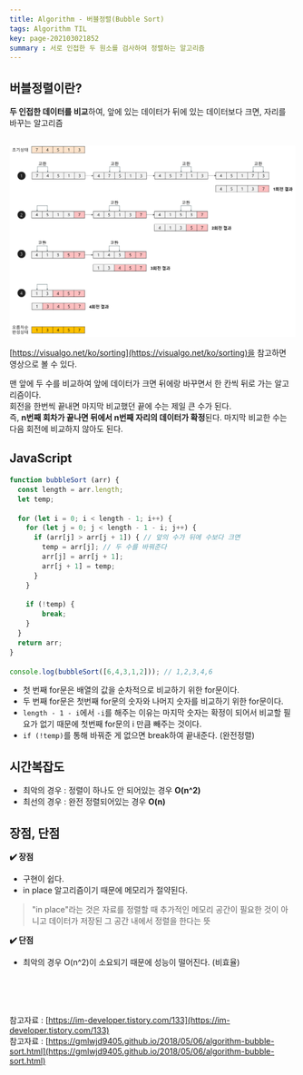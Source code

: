```yaml
---
title: Algorithm - 버블정렬(Bubble Sort)
tags: Algorithm TIL
key: page-202103021852
summary : 서로 인접한 두 원소를 검사하여 정렬하는 알고리즘
---
```


## 버블정렬이란?
**두 인접한 데이터를 비교**하여, 앞에 있는 데이터가 뒤에 있는 데이터보다 크면, 자리를 바꾸는 알고리즘
<br/><br/>

![Image Alt 텍스트](/assets/images/bubble-sort.png)

[https://visualgo.net/ko/sorting](https://visualgo.net/ko/sorting)을 참고하면 영상으로 볼 수 있다.

 맨 앞에 두 수를 비교하여 앞에 데이터가 크면 뒤에랑 바꾸면서 한 칸씩 뒤로 가는 알고리즘이다.<br/>
 회전을 한번씩 끝내면 마지막 비교했던 끝에 수는 제일 큰 수가 된다. <br/>
 즉, **n번째 회차가 끝나면 뒤에서 n번째 자리의 데이터가 확정**된다. 마지막 비교한 수는 다음 회전에 비교하지 않아도 된다.<br/>

## JavaScript
```javascript
function bubbleSort (arr) {
  const length = arr.length;
  let temp;

  for (let i = 0; i < length - 1; i++) {
    for (let j = 0; j < length - 1 - i; j++) {
      if (arr[j] > arr[j + 1]) { // 앞의 수가 뒤에 수보다 크면
        temp = arr[j]; // 두 수를 바꿔준다
        arr[j] = arr[j + 1];
        arr[j + 1] = temp;
      }
    }

    if (!temp) {
        break;
    }
  }
  return arr;
}

console.log(bubbleSort([6,4,3,1,2])); // 1,2,3,4,6
```
- 첫 번째 for문은 배열의 값을 순차적으로 비교하기 위한 for문이다.<br/>
- 두 번째 for문은 첫번째 for문의 숫자와 나머지 숫자를 비교하기 위한 for문이다.<br/>
- ```length - 1 - i```에서 ```-i```를 해주는 이유는 마지막 숫자는 확정이 되어서 비교할 필요가 없기 때문에 첫번째 for문의 i 만큼 빼주는 것이다.<br/>
- ```if (!temp)```를 통해 바꿔준 게 없으면 break하여 끝내준다. (완전정렬)<br/>

## 시간복잡도
- 최악의 경우 : 정렬이 하나도 안 되어있는 경우 **O(n^2)**
- 최선의 경우 : 완전 정렬되어있는 경우 **O(n)**

## 장점, 단점
**:heavy_check_mark: 장점**
- 구현이 쉽다.
- in place 알고리즘이기 때문에 메모리가 절약된다.
> "in place"라는 것은 자료를 정렬할 때 추가적인 메모리 공간이 필요한 것이 아니고 데이터가 저장된 그 공간 내에서 정렬을 한다는 뜻

**:heavy_check_mark: 단점**
- 최악의 경우 O(n^2)이 소요되기 때문에 성능이 떨어진다. (비효율)


<br/><br/><br/><br/>
참고자료 : [https://im-developer.tistory.com/133](https://im-developer.tistory.com/133) <br/>
참고자료 : [https://gmlwjd9405.github.io/2018/05/06/algorithm-bubble-sort.html](https://gmlwjd9405.github.io/2018/05/06/algorithm-bubble-sort.html)
<br/>
<br/>
